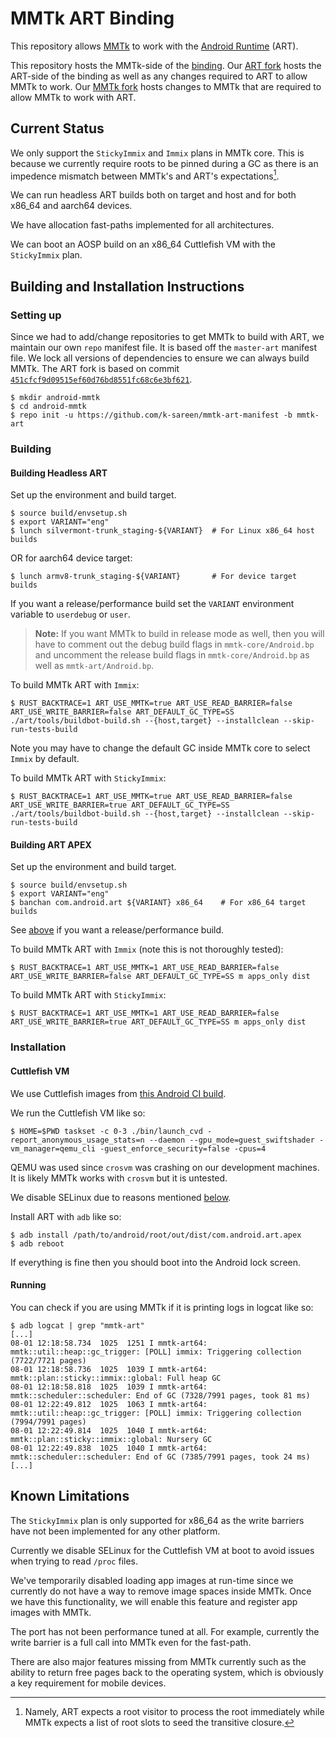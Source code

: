 # MMTk ART Binding

This repository allows [MMTk](https://mmtk.io) to work with the [Android Runtime](https://android.googlesource.com/platform/art) (ART).

This repository hosts the MMTk-side of the [binding](https://docs.mmtk.io/portingguide/portability.html).
Our [ART fork](https://github.com/k-sareen/art/tree/mmtk-art-rebase) hosts the ART-side of the binding as well as any changes required to ART to allow MMTk to work.
Our [MMTk fork](https://github.com/k-sareen/mmtk-core/tree/main-art-rebase) hosts changes to MMTk that are required to allow MMTk to work with ART.

## Current Status

We only support the `StickyImmix` and `Immix` plans in MMTk core.
This is because we currently require roots to be pinned during a GC as there is an impedence mismatch between MMTk's and ART's expectations[^1].

We can run headless ART builds both on target and host and for both x86_64 and aarch64 devices.

We have allocation fast-paths implemented for all architectures.

We can boot an AOSP build on an x86_64 Cuttlefish VM with the `StickyImmix` plan.

[^1]: Namely, ART expects a root visitor to process the root immediately while MMTk expects a list of root slots to seed the transitive closure.

## Building and Installation Instructions

### Setting up

Since we had to add/change repositories to get MMTk to build with ART, we maintain our own `repo` manifest file.
It is based off the `master-art` manifest file.
We lock all versions of dependencies to ensure we can always build MMTk.
The ART fork is based on commit [`451cfcf9d09515ef60d76bd8551fc68c6e3bf621`](https://android.googlesource.com/platform/art/+/451cfcf9d09515ef60d76bd8551fc68c6e3bf621).

```shell
$ mkdir android-mmtk
$ cd android-mmtk
$ repo init -u https://github.com/k-sareen/mmtk-art-manifest -b mmtk-art
```

### Building

#### Building Headless ART

Set up the environment and build target.
```shell
$ source build/envsetup.sh
$ export VARIANT="eng"
$ lunch silvermont-trunk_staging-${VARIANT}  # For Linux x86_64 host builds
```
OR for aarch64 device target:
```shell
$ lunch armv8-trunk_staging-${VARIANT}       # For device target builds
```

If you want a release/performance build set the `VARIANT` environment variable to `userdebug` or `user`.

> **Note:** If you want MMTk to build in release mode as well, then you will have to comment out the debug build flags in `mmtk-core/Android.bp` and uncomment the release build flags in `mmtk-core/Android.bp` as well as `mmtk-art/Android.bp`.

To build MMTk ART with `Immix`:
```shell
$ RUST_BACKTRACE=1 ART_USE_MMTK=true ART_USE_READ_BARRIER=false ART_USE_WRITE_BARRIER=false ART_DEFAULT_GC_TYPE=SS ./art/tools/buildbot-build.sh --{host,target} --installclean --skip-run-tests-build
```
Note you may have to change the default GC inside MMTk core to select `Immix` by default.

To build MMTk ART with `StickyImmix`:
```shell
$ RUST_BACKTRACE=1 ART_USE_MMTK=true ART_USE_READ_BARRIER=false ART_USE_WRITE_BARRIER=true ART_DEFAULT_GC_TYPE=SS ./art/tools/buildbot-build.sh --{host,target} --installclean --skip-run-tests-build
```

#### Building ART APEX

Set up the environment and build target.
```shell
$ source build/envsetup.sh
$ export VARIANT="eng"
$ banchan com.android.art ${VARIANT} x86_64    # For x86_64 target builds
```
See [above](#building-headless-art) if you want a release/performance build.

To build MMTk ART with `Immix` (note this is not thoroughly tested):
```shell
$ RUST_BACKTRACE=1 ART_USE_MMTK=1 ART_USE_READ_BARRIER=false ART_USE_WRITE_BARRIER=false ART_DEFAULT_GC_TYPE=SS m apps_only dist
```

To build MMTk ART with `StickyImmix`:
```shell
$ RUST_BACKTRACE=1 ART_USE_MMTK=1 ART_USE_READ_BARRIER=false ART_USE_WRITE_BARRIER=true ART_DEFAULT_GC_TYPE=SS m apps_only dist
```

### Installation

#### Cuttlefish VM

We use Cuttlefish images from [this Android CI build](https://ci.android.com/builds/submitted/11379769/aosp_cf_x86_64_phone-trunk_staging-userdebug/latest).

We run the Cuttlefish VM like so:
```shell
$ HOME=$PWD taskset -c 0-3 ./bin/launch_cvd -report_anonymous_usage_stats=n --daemon --gpu_mode=guest_swiftshader -vm_manager=qemu_cli -guest_enforce_security=false -cpus=4
```

QEMU was used since `crosvm` was crashing on our development machines.
It is likely MMTk works with `crosvm` but it is untested.

We disable SELinux due to reasons mentioned [below](#known-limitations).

Install ART with `adb` like so:
```shell
$ adb install /path/to/android/root/out/dist/com.android.art.apex
$ adb reboot
```

If everything is fine then you should boot into the Android lock screen.

#### Running

You can check if you are using MMTk if it is printing logs in logcat like so:
```
$ adb logcat | grep "mmtk-art"
[...]
08-01 12:18:58.734  1025  1251 I mmtk-art64: mmtk::util::heap::gc_trigger: [POLL] immix: Triggering collection (7722/7721 pages)
08-01 12:18:58.736  1025  1039 I mmtk-art64: mmtk::plan::sticky::immix::global: Full heap GC
08-01 12:18:58.818  1025  1039 I mmtk-art64: mmtk::scheduler::scheduler: End of GC (7328/7991 pages, took 81 ms)
08-01 12:22:49.812  1025  1063 I mmtk-art64: mmtk::util::heap::gc_trigger: [POLL] immix: Triggering collection (7994/7991 pages)
08-01 12:22:49.814  1025  1040 I mmtk-art64: mmtk::plan::sticky::immix::global: Nursery GC
08-01 12:22:49.838  1025  1040 I mmtk-art64: mmtk::scheduler::scheduler: End of GC (7385/7991 pages, took 24 ms)
[...]
```

## Known Limitations

The `StickyImmix` plan is only supported for x86_64 as the write barriers have not been implemented for any other platform.

Currently we disable SELinux for the Cuttlefish VM at boot to avoid issues when trying to read `/proc` files.

We've temporarily disabled loading app images at run-time since we currently do not have a way to remove image spaces inside MMTk.
Once we have this functionality, we will enable this feature and register app images with MMTk.

The port has not been performance tuned at all.
For example, currently the write barrier is a full call into MMTk even for the fast-path.

There are also major features missing from MMTk currently such as the ability to return free pages back to the operating system, which is obviously a key requirement for mobile devices.
